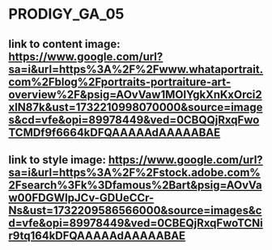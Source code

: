 # PRODIGY_GA_05
## link to content image: https://www.google.com/url?sa=i&url=https%3A%2F%2Fwww.whataportrait.com%2Fblog%2Fportraits-portraiture-art-overview%2F&psig=AOvVaw1MOlYgkXnKxOrci2xIN87k&ust=1732210998070000&source=images&cd=vfe&opi=89978449&ved=0CBQQjRxqFwoTCMDf9f6664kDFQAAAAAdAAAAABAE
## link to style image: https://www.google.com/url?sa=i&url=https%3A%2F%2Fstock.adobe.com%2Fsearch%3Fk%3Dfamous%2Bart&psig=AOvVaw00FDGWIpJCv-GDUeCCr-Ns&ust=1732209586566000&source=images&cd=vfe&opi=89978449&ved=0CBEQjRxqFwoTCNir9tq164kDFQAAAAAdAAAAABAE
